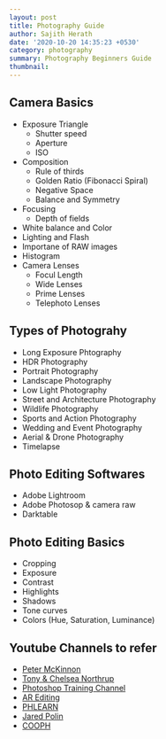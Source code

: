 ```yaml
---
layout: post
title: Photography Guide
author: Sajith Herath
date: '2020-10-20 14:35:23 +0530'
category: photography
summary: Photography Beginners Guide
thumbnail: 
---
```


## Camera Basics

* Exposure Triangle
  * Shutter speed
  * Aperture
  * ISO
* Composition
  * Rule of thirds
  * Golden Ratio (Fibonacci Spiral)
  * Negative Space
  * Balance and Symmetry
* Focusing
  * Depth of fields
* White balance and Color
* Lighting and Flash
* Importane of RAW images
* Histogram
* Camera Lenses
  * Focul Length
  * Wide Lenses
  * Prime Lenses
  * Telephoto Lenses 

## Types of Photograhy
* Long Exposure Phtography
* HDR Photography
* Portrait Photography
* Landscape Photography
* Low Light Photography
* Street and Architecture Photography
* Wildlife Photography
* Sports and Action Photography
* Wedding and Event Photography
* Aerial & Drone Photography
* Timelapse

## Photo Editing Softwares

* Adobe Lightroom
* Adobe Photosop & camera raw
* Darktable

## Photo Editing Basics

* Cropping
* Exposure
* Contrast
* Highlights
* Shadows
* Tone curves
* Colors (Hue, Saturation, Luminance)

## Youtube Channels to refer 

* [Peter McKinnon](https://www.youtube.com/user/petermckinnon24)
* [Tony & Chelsea Northrup](https://www.youtube.com/user/VistaClues)
* [Photoshop Training Channel](https://www.youtube.com/user/photoshoptrainingch)
* [AR Editing](https://www.youtube.com/channel/UCyUyhfJjmfgV38udGvqhR4g)
* [PHLEARN](https://www.youtube.com/c/phlearn)  
* [Jared Polin](https://www.youtube.com/user/JaredPolin)
* [COOPH](https://www.youtube.com/user/TheCooph)